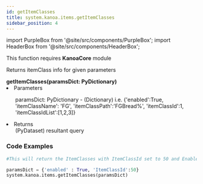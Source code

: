 ```yaml
---
id: getItemClasses
title: system.kanoa.items.getItemClasses
sidebar_position: 4
---
```

import PurpleBox from '@site/src/components/PurpleBox';
import HeaderBox from '@site/src/components/HeaderBox';

<PurpleBox>This function requires <b>KanoaCore</b> module</PurpleBox>



<HeaderBox header="Description">Returns itemClass info for given parameters  </HeaderBox>

<HeaderBox header="Syntax">
    <b>getItemClasses(paramsDict: PyDictionary)</b>
    <li> Parameters <br /> 
        <ul>  </ul>
        <ul> paramsDict: PyDictionary - (Dictionary) i.e. &#123;'enabled':True, 'itemClassName': 'FG', 'itemClassPath':'FGBread%', 'itemClassId':1, 'itemClassIdList':[1,2,3]}  </ul> 
    </li>
    <li> Returns <br /> 
        <ul>(PyDataset) resultant query </ul>
    </li>
</HeaderBox>

### Code Examples

```py
#This will return the ItemClasses with ItemClassId set to 50 and Enabled

paramsDict = {'enabled' : True, 'ItemClassId':50}
system.kanoa.items.getItemClasses(paramsDict)
```